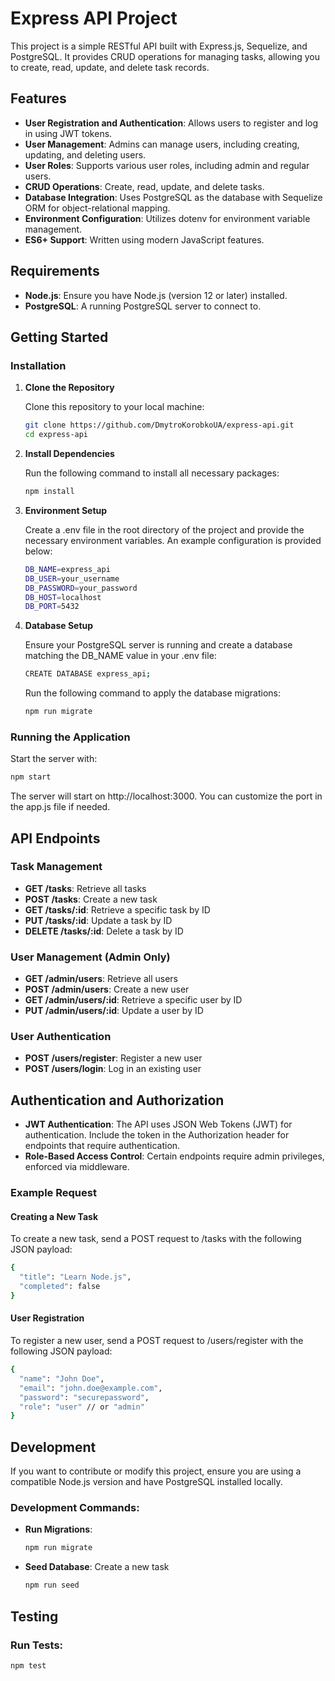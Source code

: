 # Express API Project

This project is a simple RESTful API built with Express.js, Sequelize, and PostgreSQL. It provides CRUD operations for managing tasks, allowing you to create, read, update, and delete task records.

## Features

- **User Registration and Authentication**: Allows users to register and log in using JWT tokens.
- **User Management**: Admins can manage users, including creating, updating, and deleting users.
- **User Roles**: Supports various user roles, including admin and regular users.
- **CRUD Operations**: Create, read, update, and delete tasks.
- **Database Integration**: Uses PostgreSQL as the database with Sequelize ORM for object-relational mapping.
- **Environment Configuration**: Utilizes dotenv for environment variable management.
- **ES6+ Support**: Written using modern JavaScript features.

## Requirements

- **Node.js**: Ensure you have Node.js (version 12 or later) installed.
- **PostgreSQL**: A running PostgreSQL server to connect to.

## Getting Started

### Installation

1. **Clone the Repository**

   Clone this repository to your local machine:

   ```bash
   git clone https://github.com/DmytroKorobkoUA/express-api.git
   cd express-api
   ```
   
2. **Install Dependencies**

   Run the following command to install all necessary packages:

   ```bash
   npm install
   ```
   
3. **Environment Setup**

   Create a .env file in the root directory of the project and provide the necessary environment variables. An example configuration is provided below:

   ```bash
   DB_NAME=express_api
   DB_USER=your_username
   DB_PASSWORD=your_password
   DB_HOST=localhost
   DB_PORT=5432
   ```
   
4. **Database Setup**

   Ensure your PostgreSQL server is running and create a database matching the DB_NAME value in your .env file:

   ```bash
   CREATE DATABASE express_api;
   ```
   
   Run the following command to apply the database migrations:
   ```bash
   npm run migrate
   ```

### Running the Application

Start the server with:

   ```bash
   npm start
   ```

The server will start on http://localhost:3000. You can customize the port in the app.js file if needed.

## API Endpoints

### Task Management

- **GET /tasks**: Retrieve all tasks
- **POST /tasks**: Create a new task
- **GET /tasks/:id**:  Retrieve a specific task by ID
- **PUT /tasks/:id**: Update a task by ID
- **DELETE /tasks/:id**: Delete a task by ID

### User Management (Admin Only)

- **GET /admin/users**: Retrieve all users
- **POST /admin/users**: Create a new user
- **GET /admin/users/:id**:  Retrieve a specific user by ID
- **PUT /admin/users/:id**: Update a user by ID

### User Authentication

- **POST /users/register**: Register a new user
- **POST /users/login**: Log in an existing user

## Authentication and Authorization

- **JWT Authentication**: The API uses JSON Web Tokens (JWT) for authentication. Include the token in the Authorization header for endpoints that require authentication.
- **Role-Based Access Control**: Certain endpoints require admin privileges, enforced via middleware.

### Example Request

#### Creating a New Task

To create a new task, send a POST request to /tasks with the following JSON payload:

   ```bash
   {
     "title": "Learn Node.js",
     "completed": false
   }
   ```

#### User Registration

To register a new user, send a POST request to /users/register with the following JSON payload:

   ```bash
   {
     "name": "John Doe",
     "email": "john.doe@example.com",
     "password": "securepassword",
     "role": "user" // or "admin"
   }
   ```

## Development

If you want to contribute or modify this project, ensure you are using a compatible Node.js version and have PostgreSQL installed locally.

### Development Commands:

- **Run Migrations**:
   ```bash
   npm run migrate
   ```
  
- **Seed Database**: Create a new task
   ```bash
   npm run seed
   ```

## Testing

### Run Tests:
   ```bash
   npm test
   ```
